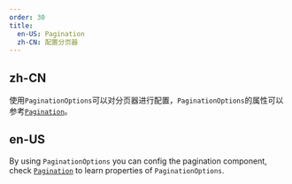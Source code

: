 ```yaml
---
order: 30
title:
  en-US: Pagination
  zh-CN: 配置分页器
---
```


## zh-CN

使用`PaginationOptions`可以对分页器进行配置，`PaginationOptions`的属性可以参考[`Pagination`](/components/pagination/)。

## en-US

By using `PaginationOptions` you can config the pagination component, check [`Pagination`](/components/pagination/) to learn properties of `PaginationOptions`.
